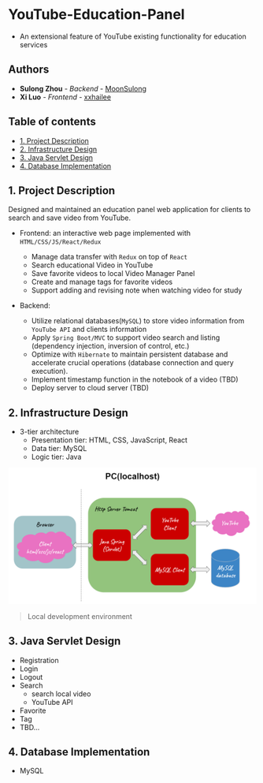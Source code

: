 # YouTube-Education-Panel
- An extensional feature of YouTube existing functionality for education services

## Authors

* **Sulong Zhou** - *Backend* - [MoonSulong](https://github.com/MoonSulong)
* **Xi Luo** - *Frontend* - [xxhailee](https://github.com/xxhailee)
 
## Table of contents
* [1. Project Description](#1-project-descriptions)
* [2. Infrastructure Design](#2-infrastructure-design)
* [3. Java Servlet Design](#3-java-servlet-design)
* [4. Database Implementation](#4-database-implementation)

## 1. Project Description 
Designed and maintained an education panel web application for clients to search and save video from YouTube.
 
- Frontend: an interactive web page implemented with `HTML/CSS/JS/React/Redux`
	* Manage data transfer with `Redux` on top of `React`
	* Search educational Video in YouTube
	* Save favorite videos to local Video Manager Panel
	* Create and manage tags for favorite videos
	* Support adding and revising note when watching video for study

- Backend:
	* Utilize relational databases(`MySQL`) to store video information from `YouTube API` and clients information
	* Apply `Spring Boot/MVC` to support video search and listing (dependency injection, inversion of control, etc.) 
	* Optimize with `Hibernate` to maintain persistent database and accelerate crucial operations (database connection and query execution).
	* Implement timestamp function in the notebook of a video (TBD) 
	* Deploy server to cloud server (TBD)  


## 2. Infrastructure Design
- 3-tier architecture
   * Presentation tier: HTML, CSS, JavaScript, React
   * Data tier: MySQL
   * Logic tier: Java

![local environment](https://raw.githubusercontent.com/MoonSulong/YouTubeEducation/master/img/local.png)
> Local development environment

## 3. Java Servlet Design
   * Registration
   * Login
   * Logout
   * Search
      * search local video
      * YouTube API
   * Favorite
   * Tag
   * TBD...

## 4. Database Implementation
- MySQL
